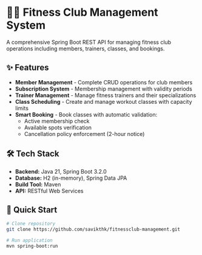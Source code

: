 # 🏋️‍♂️ Fitness Club Management System

A comprehensive Spring Boot REST API for managing fitness club operations including members, trainers, classes, and bookings.

## ✨ Features

- **Member Management** - Complete CRUD operations for club members
- **Subscription System** - Membership management with validity periods
- **Trainer Management** - Manage fitness trainers and their specializations  
- **Class Scheduling** - Create and manage workout classes with capacity limits
- **Smart Booking** - Book classes with automatic validation:
  - Active membership check
  - Available spots verification
  - Cancellation policy enforcement (2-hour notice)

## 🛠️ Tech Stack

- **Backend:** Java 21, Spring Boot 3.2.0
- **Database:** H2 (in-memory), Spring Data JPA
- **Build Tool:** Maven
- **API:** RESTful Web Services

## 🚀 Quick Start

```bash
# Clone repository
git clone https://github.com/savikthk/fitnessclub-management.git

# Run application
mvn spring-boot:run
